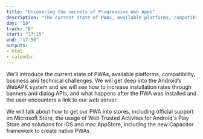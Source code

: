 ```yaml
---
title: "Uncovering the secrets of Progressive Web Apps"
description: "The current state of PWAs, available platforms, compatibility, business and technical challenges."
day: "19"
track: "B"
start: "17:15"
end: "17:50"
outputs:
- html
- calendar
---
```


We’ll introduce the current state of PWAs, available platforms, compatibility, business and technical challenges. We will get deep into the Android’s WebAPK system and we will see how to increase installation rates through banners and dialog APIs, and what happens after the PWA was installed and the user encounters a link to our web server.

We will talk about how to get our PWA into stores, including official support on Microsoft Store, the usage of Web Trusted Activites for Android's Play Store and solutions for iOS and mac AppStore, including the new Capacitor framework to create native PWAs.